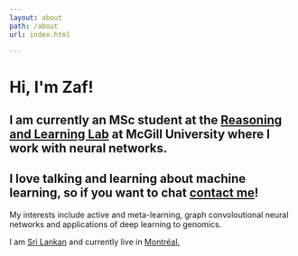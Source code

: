 ```yaml
---
layout: about
path: /about
url: index.html

---
```

# Hi, I'm Zaf!

## I am currently an MSc student at the [Reasoning and Learning Lab](http://rl.cs.mcgill.ca/) at McGill University where I work with neural networks.

## I love talking and learning about machine learning, so if you want to chat [contact me](http://www.twitter.com/zafarali)!

My interests include active and meta-learning, graph convoloutional neural networks and applications of deep learning to genomics. 

I am [Sri Lankan](https://www.google.ca/maps/place/Sri+Lanka) and currently live in [Montr&eacute;al.](https://www.google.ca/maps/place/Montreal,+QC/)